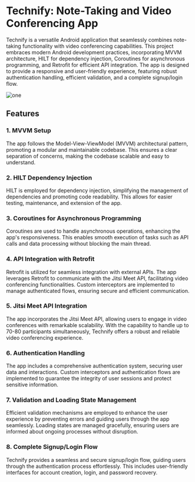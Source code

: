 # Technify: Note-Taking and Video Conferencing App

Technify is a versatile Android application that seamlessly combines note-taking functionality with video conferencing capabilities. This project embraces modern Android development practices, incorporating MVVM architecture, HILT for dependency injection, Coroutines for asynchronous programming, and Retrofit for efficient API integration. The app is designed to provide a responsive and user-friendly experience, featuring robust authentication handling, efficient validation, and a complete signup/login flow.

![one](https://github.com/Smarshal-Verse/Technify/assets/99678760/910901a0-40bc-4dbe-a246-eef4e21f3873)

## Features

### 1. MVVM Setup
The app follows the Model-View-ViewModel (MVVM) architectural pattern, promoting a modular and maintainable codebase. This ensures a clear separation of concerns, making the codebase scalable and easy to understand.

### 2. HILT Dependency Injection
HILT is employed for dependency injection, simplifying the management of dependencies and promoting code readability. This allows for easier testing, maintenance, and extension of the app.

### 3. Coroutines for Asynchronous Programming
Coroutines are used to handle asynchronous operations, enhancing the app's responsiveness. This enables smooth execution of tasks such as API calls and data processing without blocking the main thread.

### 4. API Integration with Retrofit
Retrofit is utilized for seamless integration with external APIs. The app leverages Retrofit to communicate with the Jitsi Meet API, facilitating video conferencing functionalities. Custom interceptors are implemented to manage authenticated flows, ensuring secure and efficient communication.

### 5. Jitsi Meet API Integration
The app incorporates the Jitsi Meet API, allowing users to engage in video conferences with remarkable scalability. With the capability to handle up to 70-80 participants simultaneously, Technify offers a robust and reliable video conferencing experience.

### 6. Authentication Handling
The app includes a comprehensive authentication system, securing user data and interactions. Custom interceptors and authentication flows are implemented to guarantee the integrity of user sessions and protect sensitive information.

### 7. Validation and Loading State Management
Efficient validation mechanisms are employed to enhance the user experience by preventing errors and guiding users through the app seamlessly. Loading states are managed gracefully, ensuring users are informed about ongoing processes without disruption.

### 8. Complete Signup/Login Flow
Technify provides a seamless and secure signup/login flow, guiding users through the authentication process effortlessly. This includes user-friendly interfaces for account creation, login, and password recovery.

